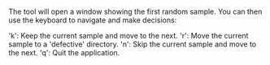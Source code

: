 The tool will open a window showing the first random sample. You can then use the keyboard to navigate and make decisions:

'k': Keep the current sample and move to the next.
'r': Move the current sample to a 'defective' directory.
'n': Skip the current sample and move to the next.
'q': Quit the application.